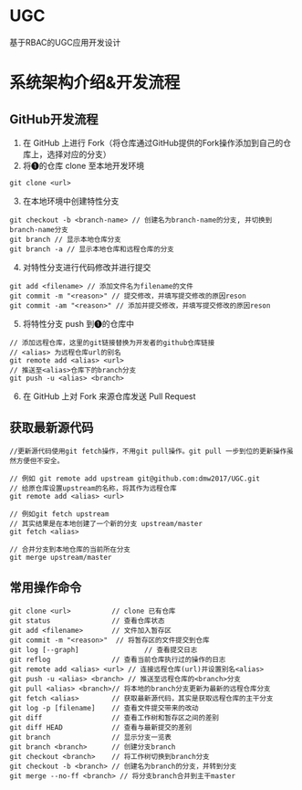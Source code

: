 # UGC
基于RBAC的UGC应用开发设计

# 系统架构介绍&开发流程
## GitHub开发流程
1. 在 GitHub 上进行 Fork（将仓库通过GitHub提供的Fork操作添加到自己的仓库上，选择对应的分支）
2. 将❶的仓库 clone 至本地开发环境
```
git clone <url>
```
3. 在本地环境中创建特性分支
```
git checkout -b <branch-name> // 创建名为branch-name的分支, 并切换到branch-name分支
git branch // 显示本地仓库分支
git branch -a // 显示本地仓库和远程仓库的分支
```
4. 对特性分支进行代码修改并进行提交
```
git add <filename> // 添加文件名为filename的文件
git commit -m "<reason>" // 提交修改，并填写提交修改的原因reson
git commit -am "<reason>" // 添加并提交修改，并填写提交修改的原因reson

```
5. 将特性分支 push 到❶的仓库中
```
// 添加远程仓库，这里的git链接替换为开发者的github仓库链接
// <alias> 为远程仓库url的别名
git remote add <alias> <url>
// 推送至<alias>仓库下的branch分支
git push -u <alias> <branch>
```
6. 在 GitHub 上对 Fork 来源仓库发送 Pull Request
## 获取最新源代码
```
//更新源代码使用git fetch操作，不用git pull操作。git pull 一步到位的更新操作虽然方便但不安全。

// 例如 git remote add upstream git@github.com:dmw2017/UGC.git
// 给原仓库设置upstream的名称，将其作为远程仓库
git remote add <alias> <url>

// 例如git fetch upstream
// 其实结果是在本地创建了一个新的分支 upstream/master
git fetch <alias>

// 合并分支到本地仓库的当前所在分支
git merge upstream/master
```

## 常用操作命令
```
git clone <url>          // clone 已有仓库
git status               // 查看仓库状态
git add <filename>       // 文件加入暂存区
git commit -m "<reason>"  // 将暂存区的文件提交到仓库
git log [--graph]                // 查看提交日志
git reflog               // 查看当前仓库执行过的操作的日志
git remote add <alias> <url> // 连接远程仓库(url)并设置别名<alias>
git push -u <alias> <branch> // 推送至远程仓库的<branch>分支
git pull <alias> <branch>// 将本地的branch分支更新为最新的远程仓库分支
git fetch <alias>        // 获取最新源代码，其实是获取远程仓库的主干分支
git log -p [filename]    // 查看文件提交带来的改动
git diff                 // 查看工作树和暂存区之间的差别
git diff HEAD            // 查看与最新提交的差别
git branch               // 显示分支一览表
git branch <branch>      // 创建分支branch
git checkout <branch>    // 将工作树切换到branch分支
git checkout -b <branch> // 创建名为branch的分支，并转到分支
git merge --no-ff <branch> // 将分支branch合并到主干master
```

